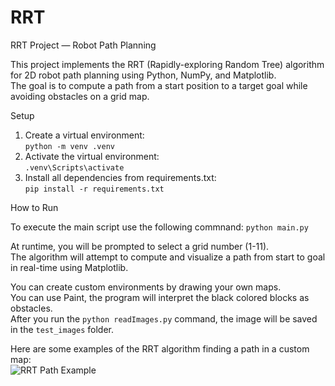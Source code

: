 # RRT

RRT Project — Robot Path Planning

This project implements the RRT (Rapidly-exploring Random Tree) algorithm for 2D robot path planning using Python, NumPy, and Matplotlib.  
The goal is to compute a path from a start position to a target goal while avoiding obstacles on a grid map.

Setup

1. Create a virtual environment:  
   `python -m venv .venv`
2. Activate the virtual environment:  
   `.venv\Scripts\activate`
3. Install all dependencies from requirements.txt:  
   `pip install -r requirements.txt`

How to Run  

To execute the main script use the following commnand: `python main.py`    

At runtime, you will be prompted to select a grid number (1-11).  
The algorithm will attempt to compute and visualize a path from start to goal in real-time using Matplotlib.

You can create custom environments by drawing your own maps.  
You can use Paint, the program will interpret the black colored blocks as obstacles.  
After you run the `python readImages.py` command, the image will be saved in the `test_images` folder.

Here are some examples of the RRT algorithm finding a path in a custom map:  
![RRT Path Example](result_images/test6_2)
